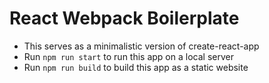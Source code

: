 # React Webpack Boilerplate


* This serves as a minimalistic version of create-react-app
* Run ``` npm run start ``` to run this app on a local server
* Run ``` npm run build ``` to build this app as a static website